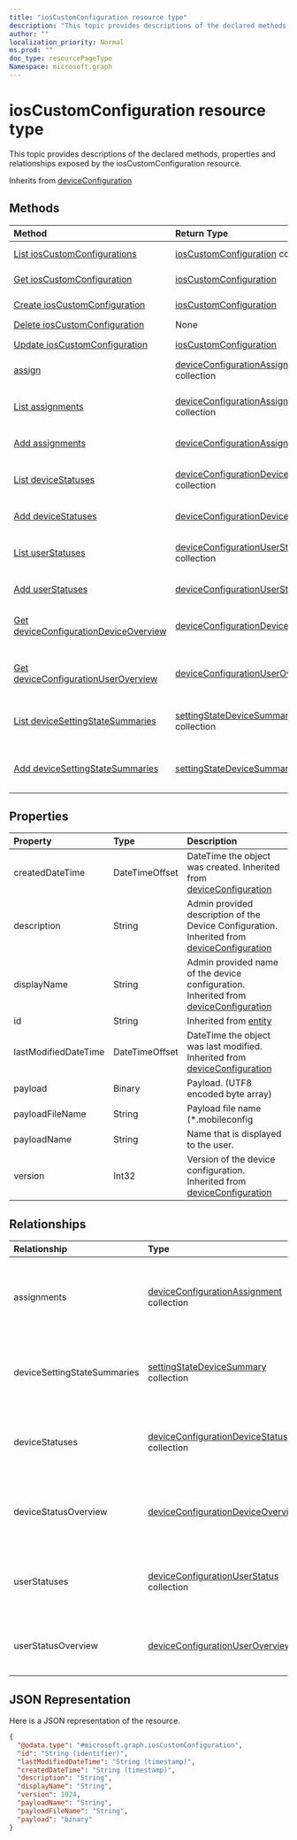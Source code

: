 ```yaml
---
title: "iosCustomConfiguration resource type"
description: "This topic provides descriptions of the declared methods, properties and relationships exposed by the iosCustomConfiguration resource."
author: ""
localization_priority: Normal
ms.prod: ""
doc_type: resourcePageType
Namespace: microsoft.graph
---
```



# iosCustomConfiguration resource type

This topic provides descriptions of the declared methods, properties and relationships exposed by the iosCustomConfiguration resource.


Inherits from [deviceConfiguration](../resources/deviceConfiguration.md)

## Methods
|Method|Return Type|Description|
|:---|:---|:---|
|[List iosCustomConfigurations](../api/ioscustomconfiguration-list.md)|[iosCustomConfiguration](../resources/iosCustomConfiguration.md) collection|List properties and relationships of the [iosCustomConfiguration](../resources/ioscustomconfiguration.md) objects.|
|[Get iosCustomConfiguration](../api/ioscustomconfiguration-get.md)|[iosCustomConfiguration](../resources/iosCustomConfiguration.md)|Read properties and relationships of the [iosCustomConfiguration](../resources/ioscustomconfiguration.md) object.|
|[Create iosCustomConfiguration](../api/ioscustomconfiguration-create.md)|[iosCustomConfiguration](../resources/iosCustomConfiguration.md)|Create a new [iosCustomConfiguration](../resources/ioscustomconfiguration.md) object.|
|[Delete iosCustomConfiguration](../api/ioscustomconfiguration-delete.md)|None|Deletes a [iosCustomConfiguration](../resources/ioscustomconfiguration.md).|
|[Update iosCustomConfiguration](../api/ioscustomconfiguration-update.md)|[iosCustomConfiguration](../resources/iosCustomConfiguration.md)|Update the properties of a [iosCustomConfiguration](../resources/ioscustomconfiguration.md) object.|
|[assign](../api/ioscustomconfiguration-assign.md)|[deviceConfigurationAssignment](../resources/deviceConfigurationAssignment.md) collection||
|[List assignments](../api/ioscustomconfiguration-list-assignments.md)|[deviceConfigurationAssignment](../resources/deviceConfigurationAssignment.md) collection|Get the deviceConfigurationAssignments from the assignments navigation property.|
|[Add assignments](../api/ioscustomconfiguration-post-assignments.md)|[deviceConfigurationAssignment](../resources/deviceConfigurationAssignment.md)|Add assignments by posting to the assignments collection.|
|[List deviceStatuses](../api/ioscustomconfiguration-list-devicestatuses.md)|[deviceConfigurationDeviceStatus](../resources/deviceConfigurationDeviceStatus.md) collection|Get the deviceConfigurationDeviceStatuses from the deviceStatuses navigation property.|
|[Add deviceStatuses](../api/ioscustomconfiguration-post-devicestatuses.md)|[deviceConfigurationDeviceStatus](../resources/deviceConfigurationDeviceStatus.md)|Add deviceStatuses by posting to the deviceStatuses collection.|
|[List userStatuses](../api/ioscustomconfiguration-list-userstatuses.md)|[deviceConfigurationUserStatus](../resources/deviceConfigurationUserStatus.md) collection|Get the deviceConfigurationUserStatuses from the userStatuses navigation property.|
|[Add userStatuses](../api/ioscustomconfiguration-post-userstatuses.md)|[deviceConfigurationUserStatus](../resources/deviceConfigurationUserStatus.md)|Add userStatuses by posting to the userStatuses collection.|
|[Get deviceConfigurationDeviceOverview](../api/deviceconfigurationdeviceoverview-get.md)|[deviceConfigurationDeviceOverview](../resources/deviceConfigurationDeviceOverview.md)|Read properties and relationships of the [deviceConfigurationDeviceOverview](../resources/deviceconfigurationdeviceoverview.md) object.|
|[Get deviceConfigurationUserOverview](../api/deviceconfigurationuseroverview-get.md)|[deviceConfigurationUserOverview](../resources/deviceConfigurationUserOverview.md)|Read properties and relationships of the [deviceConfigurationUserOverview](../resources/deviceconfigurationuseroverview.md) object.|
|[List deviceSettingStateSummaries](../api/ioscustomconfiguration-list-devicesettingstatesummaries.md)|[settingStateDeviceSummary](../resources/settingStateDeviceSummary.md) collection|Get the settingStateDeviceSummaries from the deviceSettingStateSummaries navigation property.|
|[Add deviceSettingStateSummaries](../api/ioscustomconfiguration-post-devicesettingstatesummaries.md)|[settingStateDeviceSummary](../resources/settingStateDeviceSummary.md)|Add deviceSettingStateSummaries by posting to the deviceSettingStateSummaries collection.|

## Properties
|Property|Type|Description|
|:---|:---|:---|
|createdDateTime|DateTimeOffset|DateTime the object was created. Inherited from [deviceConfiguration](../resources/deviceConfiguration.md)|
|description|String|Admin provided description of the Device Configuration. Inherited from [deviceConfiguration](../resources/deviceConfiguration.md)|
|displayName|String|Admin provided name of the device configuration. Inherited from [deviceConfiguration](../resources/deviceConfiguration.md)|
|id|String| Inherited from [entity](../resources/entity.md)|
|lastModifiedDateTime|DateTimeOffset|DateTime the object was last modified. Inherited from [deviceConfiguration](../resources/deviceConfiguration.md)|
|payload|Binary|Payload. (UTF8 encoded byte array)|
|payloadFileName|String|Payload file name (*.mobileconfig | *.xml).|
|payloadName|String|Name that is displayed to the user.|
|version|Int32|Version of the device configuration. Inherited from [deviceConfiguration](../resources/deviceConfiguration.md)|

## Relationships
|Relationship|Type|Description|
|:---|:---|:---|
|assignments|[deviceConfigurationAssignment](../resources/deviceConfigurationAssignment.md) collection|The list of assignments for the device configuration profile. Inherited from [deviceConfiguration](../resources/deviceConfiguration.md)|
|deviceSettingStateSummaries|[settingStateDeviceSummary](../resources/settingStateDeviceSummary.md) collection|Device Configuration Setting State Device Summary Inherited from [deviceConfiguration](../resources/deviceConfiguration.md)|
|deviceStatuses|[deviceConfigurationDeviceStatus](../resources/deviceConfigurationDeviceStatus.md) collection|Device configuration installation status by device. Inherited from [deviceConfiguration](../resources/deviceConfiguration.md)|
|deviceStatusOverview|[deviceConfigurationDeviceOverview](../resources/deviceConfigurationDeviceOverview.md)|Device Configuration devices status overview Inherited from [deviceConfiguration](../resources/deviceConfiguration.md)|
|userStatuses|[deviceConfigurationUserStatus](../resources/deviceConfigurationUserStatus.md) collection|Device configuration installation status by user. Inherited from [deviceConfiguration](../resources/deviceConfiguration.md)|
|userStatusOverview|[deviceConfigurationUserOverview](../resources/deviceConfigurationUserOverview.md)|Device Configuration users status overview Inherited from [deviceConfiguration](../resources/deviceConfiguration.md)|

## JSON Representation
Here is a JSON representation of the resource.
<!-- {
  "blockType": "resource",
  "keyProperty": "id",
  "@odata.type": "microsoft.graph.iosCustomConfiguration",
  "baseType": "microsoft.graph.deviceConfiguration",
  "openType": false
}
-->
``` json
{
  "@odata.type": "#microsoft.graph.iosCustomConfiguration",
  "id": "String (identifier)",
  "lastModifiedDateTime": "String (timestamp)",
  "createdDateTime": "String (timestamp)",
  "description": "String",
  "displayName": "String",
  "version": 1024,
  "payloadName": "String",
  "payloadFileName": "String",
  "payload": "binary"
}
```


